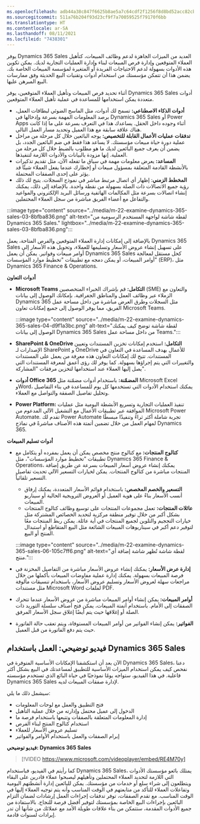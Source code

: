 ```yaml
---
ms.openlocfilehash: adb44a38c847f6625b8ae5a7c64cdf2f1256f8d8bd52acc82cbba735e9c22d99
ms.sourcegitcommit: 511a76b204f93d23cf9f7a70059525f79170f6bb
ms.translationtype: HT
ms.contentlocale: ar-SA
ms.lasthandoff: 08/11/2021
ms.locfileid: "7438301"
---
```

يوفر Dynamics 365 Sales العديد من الميزات الجاهزة لدعم وظائف المبيعات، كتأهيل العملاء المتوقعين وإدارة فرص المبيعات لبناء وإدارة العمليات التجارية لديك. يمكن تكوين هذه الأدوات بسهولة لدعم الاحتياجات الفريدة أو المتغيرة لمؤسسة المبيعات الخاصة بك. يضمن هذا أن تتمكن مؤسستك من استخدام أدوات وتقنيات البيع الحديثة وفق ممارسات البيع المبرهن عليها.

أثناء تحديد فرص المبيعات وتأهيل العملاء المتوقعين، يوفر Dynamics 365 Sales أدوات متعددة يمكن استخدامها للمساعدة في عملية تأهيل العملاء المتوقعين.

 -  **أدوات الذكاء الاصطناعي:** تسمح لك أدوات، مثل الماسح الضوئي لبطاقات العمل، برصد المعلومات المهمة بسرعة وإدخالها في Dynamics 365 Sales أو Power Apps أثناء وجوده داخل الحقل. يساعدك هذا في التعرف بسرعة على ما إذا كانت هناك علاقة سابقة مع هذا العميل وتحديد مسار العمل التالي.
 -  **تدفقات عمليات الأعمال القابلة للتخصيص:** يوجه البائعين خلال كل مرحلة من مراحل عملية دورة حياة مبيعات مؤسستك. لا يساعد هذا فقط في ضم البائعين الجدد، بل يضمن أن يعرف جميع البائعين لديك ما هو مطلوب بالضبط خلال كل مرحلة من العملية. إنها مزودة بالبيانات والأدوات اللازمة لتنفيذها.
 -  **المساعد:** يعرض معلومات مهمة في سياق ما تفعله الآن، مثل تقديم تذكيرات بالأنشطة القادمة المتعلقة بمسؤول مبيعات أو إخطارك عندما يفعل العملاء شيئًا قد يؤثر على إحدى الصفقات المحتملة.
 -  **المخطط الزمني**: إظهار أي اتصال مرتبط مباشر في نموذج السجلات. يتيح لك ذلك رؤية جميع الاتصالات ذات الصلة بسهولة من نقطة واحدة. بالإضافة إلى ذلك، يمكنك إنشاء اتصالات بسرعة مثل المكالمات الهاتفية ورسائل البريد الإلكتروني والمواعيد والتفاعل مع أعضاء الفريق مباشرة من سجل العملاء المحتملين.

:::image type="content" source="../media/m-22-examine-dynamics-365-sales-03-8bfba836.png" alt-text="لقطة شاشة لواجهة المستخدم الرسومية من Dynamics 365 Sales." lightbox="../media/m-22-examine-dynamics-365-sales-03-8bfba836.png":::


بالإضافة إلى إمكانات إدارة العملاء المتوقعين والفرص المتاحة، يعمل Dynamics 365 Sales على تسهيل إنشاء عروض الأسعار وتسليمها للعملاء، وتحويل هذه الأسعار إلى أوامر مبيعات وفواتير. يمكن أن يعمل Dynamics 365 Sales كحل مستقل لمعالجة أوامر المبيعات، أو يمكن دمجه مع تطبيقات "تخطيط موارد المؤسسات" (ERP)، مثل Dynamics 365 Finance &amp; Operations.

**أدوات التعاون**

 -  **Microsoft Teams التكامل:** قم بإشراك الخبراء المتخصصين (SME) والتعاون مع الزملاء عبر وظائف العمل والمناطق الجغرافية. بإمكانك الوصول إلى بيانات Dynamics 365 مثل السجلات وطرق العرض مباشرة من داخل مساحة عمل الفريق، مما يوفر الوصول إلى جميع إمكانات تعاون Microsoft Teams.
    
    :::image type="content" source="../media/m-22-examine-dynamics-365-sales-04-d9f1a3bc.png" alt-text="لقطة شاشة توضح كيف يمكنك الوصول إلى بيانات Dynamics 365 Sales من داخل مساحة عمل Teams.":::
   
 -  **SharePoint &amp; OneDrive التكامل:** استخدم إمكانات تخزين المستندات وتعيين الإصدارات لـ SharePoint و OneDrive للأعمال بهدف المساعدة في التعاون في المستندات. تتيح لك إمكانات التعاون هذه معرفة من يعمل على المستندات والتغييرات التي يتم إجراؤها بسهولة. كما يوفر لك رؤى أعمق لمعرفة المستندات التي يصل إليها العملاء عند استخدامها لتخزين مرفقات "المشاركة".
 -  **أدوات Office 365 المضمّنة:** باستخدام أدوات مضمّنة مثل Microsoft Excel وWord، يمكنك استخدام الأدوات التي تستخدمها كل يوم للمساعدة في بناء التفاصيل وتحليل تفاصيل الصفقة والتواصل مع العملاء.
 -  **Power Platform:** تنفيذ العمليات التجارية وتسريع الأنشطة اليومية مثل عمليات الموافقة عبر تطبيقات الأعمال مع التشغيل الآلي المدعوم من Microsoft Power Automate. تقدم لك Power Automate تجربة شاملة أكثر ثراءً وتنفيذًا مبسطًا لمهام العمل من خلال تضمين أتمتة هذه الأصناف مباشرةً في نماذج Dynamics 365.

**أدوات تسليم المبيعات**

 -  **كتالوج المنتجات:** مع كتالوج منتج مخصص يمكن أن يعمل بمفرده أو يتكامل مع تطبيقات "تخطيط موارد المؤسسات"، مثل Dynamics 365 Finance &amp; Operations، يمكنك إنشاء عروض أسعار المبيعات بسرعة عن طريق إضافة المنتجات مباشرة من كتالوج المنتجات. يمكن لخيارات التسعير الآلي تحديث تفاصيل التسعير تلقائياً.
    
     -  **التسعير والخصم المخصص:** باستخدام قوائم الأسعار المتعددة، يمكنك إرفاق أنسب الأسعار بناءً على هوية العميل أو العروض الترويجية الحالية أو سيناريو المبيعات.
     -  **عائلات المنتجات:** تعمل مجموعات المنتجات على توسيع وظائف كتالوج المنتجات بشكل أكبر من خلال توفير منطقة مركزية لتحديد الخصائص المشتركة مثل خيارات التحجيم والتلوين لجميع المنتجات في أية عائلة. يمكن ربط المنتجات معًا لتوفير دعم أكبر في سيناريوهات المبيعات الشائعة مثل البيع المتقاطع أو استبدال المنتج أو البيع.
    
    :::image type="content" source="../media/m-22-examine-dynamics-365-sales-06-105c7ff6.png" alt-text="لقطة شاشة تُظهر شاشة إضافة أي منتج.":::
    
 -  **إدارة عرض الأسعار:** يمكنك إنشاء عروض الأسعار مباشرة من التفاصيل المخزنة في فرصة المبيعات بسهولة. يمكنك إدارة عملية مفاوضات المبيعات بأكملها من خلال مراجعات سهلة لعروض الأسعار وتسليم عروض الأسعار، باستخدام تنسيقات مألوفة مثل مستندات Microsoft Word لملفات PDF.
 -  **أوامر المبيعات:** يمكن إنشاء أوامر المبيعات مباشرة من عروض الأسعار عندما تتحرك الصفقات إلى الأمام. باستخدام أتمتة المبيعات، يمكن فتح أصناف سلسلة التوريد ذات الصلة أو إغلاقها حيث يتم أيضًا إغلاق سجل الأسعار المرفق.
 -  **الفواتير:** يمكن إنشاء الفواتير من أوامر المبيعات المستوفاة، ويتم تعقب حالة الفاتورة حيث يتم دفع الفاتورة من قبل العميل.

## <a name="demo-video-working-with-dynamics-365-sales"></a>فيديو توضيحي: العمل باستخدام Dynamics 365 Sales

الآن بعد أن استكشفنا الإمكانات الأساسية المتوفرة في Dynamics 365 Sales، دعنا نفحص كيف يمكن استخدام الميزات الأساسية للتطبيق لمساعدتك في البيع بشكل أكثر فاعلية. في هذا الفيديو، ستواجه يومًا نموذجيًا في حياة البائع الذي تستخدم مؤسسته Dynamics 365 Sales لإدارة صفقات المبيعات لديه.

سيشمل ذلك ما يلي:

 -  فتح التطبيق والعمل مع لوحات المعلومات
 -  الدخول إلى عميل محتمل وإدارته من خلال عملية التأهيل
 -  إدارة المعلومات المتعلقة بالصفقات وتتبعها باستخدام فرصة ما
 -  استخدام كتالوج المنتج لبناء الفرص
 -  تسليم عروض الأسعار للعملاء
 -  إبرام الصفقات والعمل باستخدام الأوامر والفواتير

**فيديو توضيحي: Dynamics 365 Sales**

> [!VIDEO https://www.microsoft.com/videoplayer/embed/RE4M70y]

كما رأيتم في الفيديو، فباستخدام Dynamics 365 Sales، يمتلك بائعو مؤسستك الأدوات التي اللازمة لتحديد العملاء المحتملين وتأهيلهم ليصبحوا عملاء قادرين على البقاء ويتطلعون إلى شراء سلع أو خدمات من مؤسستك. يمكن للبائعين إدارة أنشطتهم اليومية وتفاعلات العملاء للتأكد من متابعتهم في الوقت المناسب وأنه يتم توجيه العملاء إليها في الوقت المناسب. مع تقدم الصفقات، توفر تدفقات إجراءات العمل إرشادات لضمان التزام البائعين بإجراءات البيع الخاصة بمؤسستك لتوفير أفضل فرصة للنجاح. بالاستفادة من جميع الأدوات المقدمة، ستتمكن من بناء علاقات طويلة الأمد مع عملائك من شأنها أن تدر إيرادات لسنوات قادمة.

